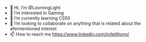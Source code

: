 - 👋 Hi, I’m @LoomingLight
- 👀 I’m interested in Gaming
- 🌱 I’m currently learning CS50
- 💞️ I’m looking to collaborate on anything that is related about the afermentioned interest
- 📫 How to reach me https://www.linkedin.com/in/telthony/

<!---
LoomingLight/LoomingLight is a ✨ special ✨ repository because its `README.md` (this file) appears on your GitHub profile.
You can click the Preview link to take a look at your changes.
--->
